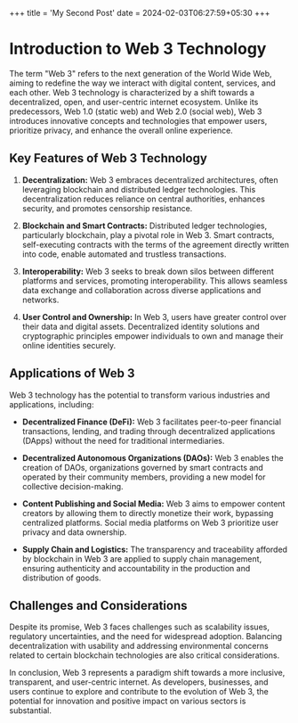 +++
title = 'My Second Post'
date = 2024-02-03T06:27:59+05:30
+++
# Introduction to Web 3 Technology

The term "Web 3" refers to the next generation of the World Wide Web, aiming to redefine the way we interact with digital content, services, and each other. Web 3 technology is characterized by a shift towards a decentralized, open, and user-centric internet ecosystem. Unlike its predecessors, Web 1.0 (static web) and Web 2.0 (social web), Web 3 introduces innovative concepts and technologies that empower users, prioritize privacy, and enhance the overall online experience.

## Key Features of Web 3 Technology

1. **Decentralization:** Web 3 embraces decentralized architectures, often leveraging blockchain and distributed ledger technologies. This decentralization reduces reliance on central authorities, enhances security, and promotes censorship resistance.

2. **Blockchain and Smart Contracts:** Distributed ledger technologies, particularly blockchain, play a pivotal role in Web 3. Smart contracts, self-executing contracts with the terms of the agreement directly written into code, enable automated and trustless transactions.

3. **Interoperability:** Web 3 seeks to break down silos between different platforms and services, promoting interoperability. This allows seamless data exchange and collaboration across diverse applications and networks.

4. **User Control and Ownership:** In Web 3, users have greater control over their data and digital assets. Decentralized identity solutions and cryptographic principles empower individuals to own and manage their online identities securely.

## Applications of Web 3

Web 3 technology has the potential to transform various industries and applications, including:

- **Decentralized Finance (DeFi):** Web 3 facilitates peer-to-peer financial transactions, lending, and trading through decentralized applications (DApps) without the need for traditional intermediaries.

- **Decentralized Autonomous Organizations (DAOs):** Web 3 enables the creation of DAOs, organizations governed by smart contracts and operated by their community members, providing a new model for collective decision-making.

- **Content Publishing and Social Media:** Web 3 aims to empower content creators by allowing them to directly monetize their work, bypassing centralized platforms. Social media platforms on Web 3 prioritize user privacy and data ownership.

- **Supply Chain and Logistics:** The transparency and traceability afforded by blockchain in Web 3 are applied to supply chain management, ensuring authenticity and accountability in the production and distribution of goods.

## Challenges and Considerations

Despite its promise, Web 3 faces challenges such as scalability issues, regulatory uncertainties, and the need for widespread adoption. Balancing decentralization with usability and addressing environmental concerns related to certain blockchain technologies are also critical considerations.

In conclusion, Web 3 represents a paradigm shift towards a more inclusive, transparent, and user-centric internet. As developers, businesses, and users continue to explore and contribute to the evolution of Web 3, the potential for innovation and positive impact on various sectors is substantial.

